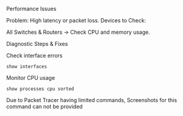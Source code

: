  Performance Issues

Problem: High latency or packet loss.
Devices to Check:

  All Switches & Routers → Check CPU and memory usage.

Diagnostic Steps & Fixes

  Check interface errors

    show interfaces

Monitor CPU usage

    show processes cpu sorted

Due to Packet Tracer having limited commands, Screenshots for this command can not be provided
